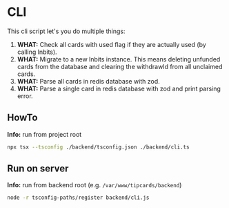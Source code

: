 # CLI

This cli script let's you do multiple things:

1. **WHAT:** Check all cards with used flag if they are actually used (by calling lnbits).
2. **WHAT:** Migrate to a new lnbits instance. This means deleting unfunded cards from the database and clearing the withdrawId from all unclaimed cards.
3. **WHAT:** Parse all cards in redis database with zod.
4. **WHAT:** Parse a single card in redis database with zod and print parsing error.

## HowTo

**Info:** run from project root

```bash
npx tsx --tsconfig ./backend/tsconfig.json ./backend/cli.ts
```

## Run on server

**Info:** run from backend root (e.g. `/var/www/tipcards/backend`)

```bash
node -r tsconfig-paths/register backend/cli.js
```
